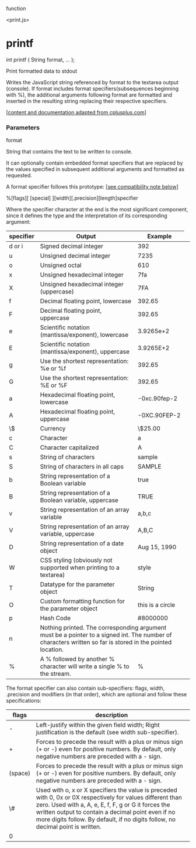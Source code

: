 function

\<print.js\>

printf
======

int printf ( String format, ... );

Print formatted data to stdout

Writes the JavaScript string referenced by format to the textarea output
(console). If format includes format specifiers(subsequences beginning
with %), the additional arguments following format are formatted and
inserted in the resulting string replacing their respective specifiers.

[[content and documentation adapted from
cplusplus.com](http://www.google.com/url?q=http%3A%2F%2Fwww.cplusplus.com%2Freference%2Fcstdio%2Fprintf%2F&sa=D&sntz=1&usg=AFQjCNH1zQO27Ukbs5_aqlLdCE4SiXz02Q)]

### Parameters

format

String that contains the text to be written to console.

It can optionally contain embedded format specifiers that are replaced
by the values specified in subsequent additional arguments and formatted
as requested.

A format specifier follows this prototype: [[see compatibility note
below](http://www.google.com/url?q=http%3A%2F%2Fwww.cplusplus.com%2Freference%2Fcstdio%2Fprintf%2F%23compatibility&sa=D&sntz=1&usg=AFQjCNEXv52mTvFL6PofBONcYdNWYotleQ)]

%[flags][ [special] ][width][.precision][length]specifier

Where the specifier character at the end is the most significant
component, since it defines the type and the interpretation of its
corresponding argument:

[](#)[](#)

<table>
  <thead>
    <tr>
      <th>specifier</th>
      <th>Output</th>
      <th>Example</th>
    </tr>
  </thead>
  <tbody>
    <tr>
      <td>d or i</td>
      <td>Signed decimal integer</td>
      <td>392</td>
    </tr>
    <tr>
      <td>u</td>
      <td>Unsigned decimal integer</td>
      <td>7235</td>
    </tr>
    <tr>
      <td>o</td>
      <td>Unsigned octal</td>
      <td>610</td>
    </tr>
    <tr>
      <td>x</td>
      <td>Unsigned hexadecimal integer</td>
      <td>7fa</td>
    </tr>
    <tr>
      <td>X</td>
      <td>Unsigned hexadecimal integer (uppercase)</td>
      <td>7FA</td>
    </tr>
    <tr>
      <td>f</td>
      <td>Decimal floating point, lowercase</td>
      <td>392.65</td>
    </tr>
    <tr>
      <td>F</td>
      <td>Decimal floating point, uppercase</td>
      <td>392.65</td>
    </tr>
    <tr>
      <td>e</td>
      <td>Scientific notation (mantissa/exponent), lowercase</td>
      <td>3.9265e+2</td>
    </tr>
    <tr>
      <td>E</td>
      <td>Scientific notation (mantissa/exponent), uppercase</td>
      <td>3.9265E+2</td>
    </tr>
    <tr>
      <td>g</td>
      <td>Use the shortest representation: %e or %f</td>
      <td>392.65</td>
    </tr>
    <tr>
      <td>G</td>
      <td>Use the shortest representation: %E or %F</td>
      <td>392.65</td>
    </tr>
    <tr>
      <td>a</td>
      <td>Hexadecimal floating point, lowercase</td>
      <td>-0xc.90fep-2</td>
    </tr>
    <tr>
      <td>A</td>
      <td>Hexadecimal floating point, uppercase</td>
      <td>-0XC.90FEP-2</td>
    </tr>
    <tr>
      <td>\$</td>
      <td>Currency</td>
      <td>\$25.00</td>
    </tr>
    <tr>
      <td>c</td>
      <td>Character</td>
      <td>a</td>
    </tr>
    <tr>
      <td>C</td>
      <td>Character capitalized</td>
      <td>A</td>
    </tr>
    <tr>
      <td>s</td>
      <td>String of characters</td>
      <td>sample</td>
    </tr>
    <tr>
      <td>S</td>
      <td>String of characters in all caps</td>
      <td>SAMPLE</td>
    </tr>
    <tr>
      <td>b</td>
      <td>String representation of a Boolean variable</td>
      <td>true</td>
    </tr>
    <tr>
      <td>B</td>
      <td>String representation of a Boolean variable, uppercase</td>
      <td>TRUE</td>
    </tr>
    <tr>
      <td>v</td>
      <td>String representation of an array variable</td>
      <td>a,b,c</td>
    </tr>
    <tr>
      <td>V</td>
      <td>String representation of an array variable, uppercase</td>
      <td>A,B,C</td>
    </tr>
    <tr>
      <td>D</td>
      <td>String representation of a date object</td>
      <td>Aug 15, 1990</td>
    </tr>
    <tr>
      <td>W</td>
      <td>CSS styling (obviously not supported when printing to a textarea)</td>
      <td>style</td>
    </tr>
    <tr>
      <td>T</td>
      <td>Datatype for the parameter object</td>
      <td>String</td>
    </tr>
    <tr>
      <td>O</td>
      <td>Custom formatting function for the parameter object</td>
      <td>this is a circle</td>
    </tr>
    <tr>
      <td>p</td>
      <td>Hash Code</td>
      <td>#8000000</td>
    </tr>
    <tr>
      <td>n</td>
      <td colspan="2">
        Nothing printed. The corresponding argument must be a pointer to a signed int. 
        The number of characters written so far is stored  in the pointed location.
      </td>
      <td></td>
    </tr>
    <tr>
      <td>%</td>
      <td>A % followed by another % character will write a single % to the stream.</td>
      <td>%</td>
    </tr>
  </tbody>
</table>
<p>
The format specifier can also contain sub-specifiers: flags, width,
.precision and modifiers (in that order), which are optional and follow
these specifications:
</p>

<table>
  <thead>
    <tr>
      <th>flags</th>
      <th>description</th>
    </tr>
  </thead>
  <tbody>
    <tr>
      <td>-</td>
      <td>
        Left-justify within the given field width; Right justification is the 
        default (see width sub-specifier).
      </td>
    </tr>
    <tr>
      <td>+</td>
      <td>
        Forces to precede the result with a  plus or minus sign (+ or -) even 
        for positive numbers. By default, only negative numbers are preceded 
        with a - sign.
      </td>
    </tr>
    <tr>
      <td>(space)</td>
      <td>
        Forces to precede the result with a  plus or minus sign (+ or -) even 
        for positive numbers. By default, only negative numbers are preceded 
        with a - sign.</td>
    </tr>
    <tr>
      <td>\#</td>
      <td> 
        Used with o, x or X specifiers the value is preceded with 0, 0x or
        0X respectively for values different than zero. Used with a, A, e, E, 
        f, F, g or G  it forces the written output to contain a decimal point 
        even if no more digits follow. By default, if no digits follow, no 
        decimal point is written.
      </td>
    </tr>
    <tr>
      <td>0</td>
      <td></td>
    </tr>
  </tbody>
</table>
